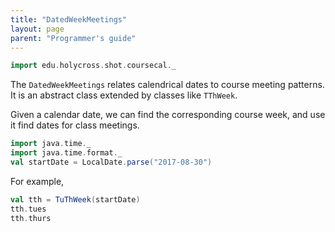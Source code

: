 ```yaml
---
title: "DatedWeekMeetings"
layout: page
parent: "Programmer's guide"
---
```


```scala mdoc:invisible
import edu.holycross.shot.coursecal._

```

The `DatedWeekMeetings` relates calendrical dates to course meeting patterns.  It is an abstract class extended by classes like `TThWeek`.

Given a calendar date, we can find the corresponding course week, and use it find dates for class meetings.

```scala mdoc:silent
import java.time._
import java.time.format._
val startDate = LocalDate.parse("2017-08-30")
```

For example,

```scala mdoc
val tth = TuThWeek(startDate)
tth.tues
tth.thurs
```
